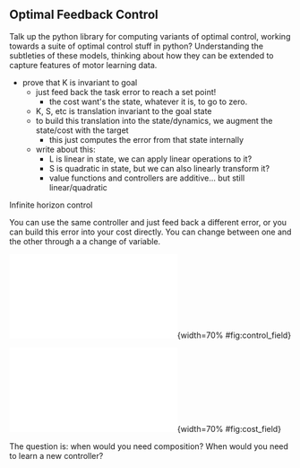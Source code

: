 ## Optimal Feedback Control

Talk up the python library for computing variants of optimal control, working towards a suite of optimal control stuff in python? Understanding the subtleties of these models, thinking about how they can be extended to capture features of motor learning data.

- prove that K is invariant to goal
    - just feed back the task error to reach a set point!
        - the cost want's the state, whatever it is, to go to zero.
    - K, S, etc is translation invariant to the goal state
    - to build this translation into the state/dynamics, we augment the state/cost with the target
        - this just computes the error from that state internally
    - write about this:
        - L is linear in state, we can apply linear operations to it?
        - S is quadratic in state, but we can also linearly transform it?
        - value functions and controllers are additive... but still linear/quadratic

Infinite horizon control

You can use the same controller and just feed back a different error, or you can build this error into your cost directly. You can change between one and the other through a a change of variable.

![Simulation of trajectories from uniform random initial positions for the simplest LQR controller. The diffusions are controlled such that their inputs are proportional to the positional error. The plain LQR controller is invariant (up to a translation) to the goal state, as explained in the text. Here the goal state is (0.5,0.5) denoted by a white star. red circles denote the initial position of the trajectory and green circles denote the endpoint after 200 increments. Arrows show the state-dependent control signal (force) vector $u = [f_x,f_y]$.](images/simulations/control_field.pdf){width=70% #fig:control_field}

![The same trajectory simulations as in {+@fig:control_field} atop the quadratic cost field.](images/simulations/cost_field.pdf){width=70% #fig:cost_field}

The question is: when would you need composition? When would you need to learn a new controller?